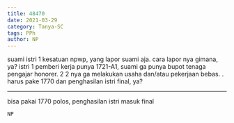 ```yaml
---
title: 48470
date: 2021-03-29
category: Tanya-SC
tags: PPh
author: NP
---
```


suami istri 1 kesatuan npwp, yang lapor suami aja. cara lapor nya gimana, ya? istri 1 pemberi kerja punya 1721-A1, suami ga punya bupot tenaga pengajar honorer. 2 2 nya ga melakukan usaha dan/atau pekerjaan bebas. . harus pake 1770 dan penghasilan istri final, ya?

---

bisa pakai 1770 polos, penghasilan istri masuk final

`NP`
